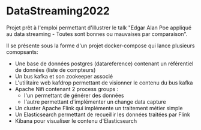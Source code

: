 # DataStreaming2022

Projet prêt à l'emploi permettant d'illustrer le talk "Edgar Alan Poe appliqué au data streaming - Toutes sont bonnes ou mauvaises par comparaison".

Il se présente sous la forme d'un projet docker-compose qui lance plusieurs comopsants:
- Une base de données postgres (datareference) contenant un référentiel de données (liste de compteurs)
- Un bus kafka et son zookeeper associé
- L'utilitaire web kafdrop permettant de visionner le contenu du bus kafka
- Apache Nifi contenant 2 process groups :
  - l'un permettant de générer des données
  - l'autre permettant d'implémenter un change data capture
- Un cluster Apache Flink qui implémente un traitement métier simple
- Un Elasticsearch permettant de recueillir les données traitées par Flink
- Kibana pour visualiser le contenu d'Elasticsearch
